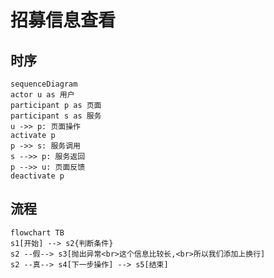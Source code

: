 # 招募信息查看

## 时序

```mermaid
sequenceDiagram
actor u as 用户
participant p as 页面
participant s as 服务
u ->> p: 页面操作
activate p
p ->> s: 服务调用
s -->> p: 服务返回
p -->> u: 页面反馈
deactivate p
```

## 流程

```mermaid
flowchart TB
s1[开始] --> s2{判断条件}
s2 --假--> s3[抛出异常<br>这个信息比较长,<br>所以我们添加上换行]
s2 --真--> s4[下一步操作] --> s5[结束]
```

